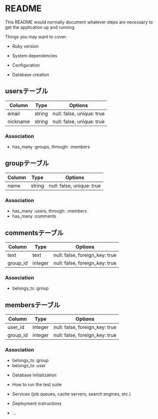 # README

This README would normally document whatever steps are necessary to get the
application up and running.

Things you may want to cover:

* Ruby version

* System dependencies

* Configuration

* Database creation

## usersテーブル

|Column|Type|Options|
|------|----|-------|
|email|string|null: false, unique: true|
|nickname|string|null: false, unique: true|

### Association
- has_many :groups, through: :members

## groupテーブル

|Column|Type|Options|
|------|----|-------|
|name|string|null: false, unique: true|

### Association
- has_many :users, through: :members
- has_many :comments

## commentsテーブル

|Column|Type|Options|
|------|----|-------|
|text|text|null: false, foreign_key: true|
|group_id|integer|null: false, foreign_key: true|

### Association
- belongs_to :group

## membersテーブル

|Column|Type|Options|
|------|----|-------|
|user_id|integer|null: false, foreign_key: true|
|group_id|integer|null: false, foreign_key: true|

### Association
- belongs_to :group
- belongs_to :user

* Database initialization

* How to run the test suite

* Services (job queues, cache servers, search engines, etc.)

* Deployment instructions

* ...
